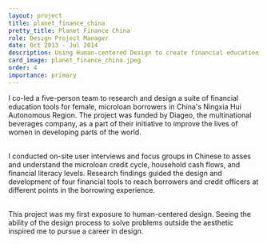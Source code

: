 ```yaml
---
layout: project
title: planet_finance_china
pretty_title: Planet Finance China
role: Design Project Manager
date: Oct 2013 - Jul 2014
description: Using Human-centered Design to create financial education tools for female microloan borrowers in rural China.
card_image: planet_finance_china.jpeg
order: 4
importance: primary
---
```


I co-led a five-person team to research and design a suite of financial education tools for female, microloan borrowers in China's Ningxia Hui Autonomous Region. The project was funded by Diageo, the multinational beverages company, as a part of their initiative to improve the lives of women in developing parts of the world.<br><br>

I conducted on-site user interviews and focus groups in Chinese to asses and understand the microloan credit cycle, household cash flows, and financial literacy levels. Research findings guided the design and development of four financial tools to reach borrowers and credit officers at different points in the borrowing experience. <br><br>

This project was my first exposure to human-centered design. Seeing the ability of the design process to solve problems outside the aesthetic inspired me to pursue a career in design.
